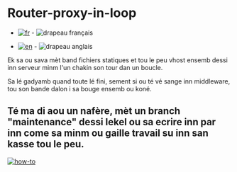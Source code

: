 # Router-proxy-in-loop

- [![fr](https://img.shields.io/badge/lang-fr-blue)](https://github.com/DevonTheFloor/router-proxy-in-loop/blob/main/README.md) - ![drapeau français](https://thierry-go-dev.fr/my-illu/img/drapeau/flag-fr.png)


- [![en](https://img.shields.io/badge/lang-en-red.svg)](https://github.com/DevonTheFloor/router-proxy-in-loop/blob/main/README.en.md) - ![drapeau anglais](https://thierry-go-dev.fr/my-illu/img/drapeau/flag-en.png)


Ek sa ou sava mèt band fichiers statiques et tou le peu vhost ensemb dessi inn serveur minm l'un chakin son tour dan un boucle. 

Sa lé gadyamb quand toute lé fini, sement si ou té vé sange inn middleware, tou son bande dalon i sa bouge ensemb ou koné.

Té ma di aou un nafère, mèt un branch "maintenance" dessi lekel ou sa ecrire inn par inn come sa minm ou gaille travail su inn san kasse tou le peu.
---
[![how-to](https://img.shields.io/badge/how--to-use-blue.svg)](https://github.com/jonatasemidio/multilanguage-readme-pattern/blob/master/STEPS.md)